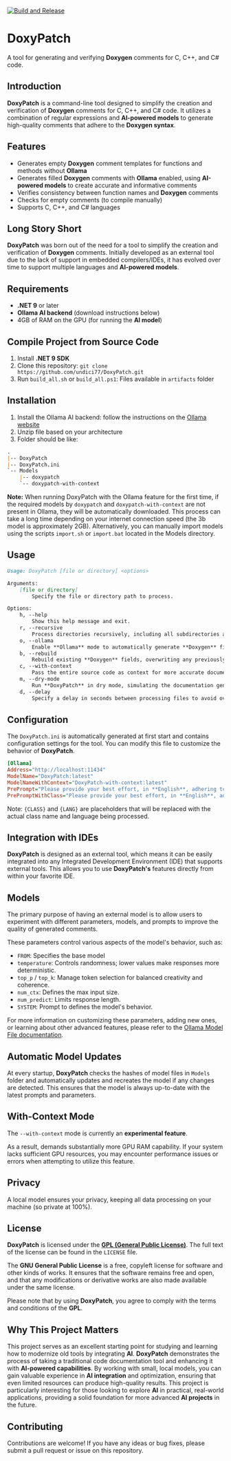 [![Build and Release](https://github.com/undici77/DoxyPatch/actions/workflows/dotnet-desktop.yml/badge.svg)](https://github.com/undici77/DoxyPatch/actions/workflows/dotnet-desktop.yml)

# **DoxyPatch**

A tool for generating and verifying **Doxygen** comments for C, C++, and C# code.

## **Introduction**

**DoxyPatch** is a command-line tool designed to simplify the creation and verification of **Doxygen** comments for C, C++, and C# code. It utilizes a combination of regular expressions and **AI-powered models** to generate high-quality comments that adhere to the **Doxygen syntax**.

## **Features**

* Generates empty **Doxygen** comment templates for functions and methods without **Ollama**
* Generates filled **Doxygen** comments with **Ollama** enabled, using **AI-powered models** to create accurate and informative comments
* Verifies consistency between function names and **Doxygen** comments
* Checks for empty comments (to compile manually)
* Supports C, C++, and C# languages

## **Long Story Short**

**DoxyPatch** was born out of the need for a tool to simplify the creation and verification of **Doxygen** comments. Initially developed as an external tool due to the lack of support in embedded compilers/IDEs, it has evolved over time to support multiple languages and **AI-powered models**.

## **Requirements**

* **.NET 9** or later 
* **Ollama AI backend** (download instructions below)
* 4GB of RAM on the GPU (for running the **AI model**)

## **Compile Project from Source Code**

1. Install **.NET 9 SDK**
2. Clone this repository: `git clone https://github.com/undici77/DoxyPatch.git`
3. Run `build_all.sh` or `build_all.ps1`: Files available in `artifacts` folder 

## **Installation**

1. Install the Ollama AI backend: follow the instructions on the [Ollama website](https://ollama.ai/)
2. Unzip file based on your architecture
3. Folder should be like:

```markdown
.
|-- DoxyPatch
|-- DoxyPatch.ini
`-- Models
    |-- doxypatch
    `-- doxypatch-with-context
```

**Note:** When running DoxyPatch with the Ollama feature for the first time, if the required models by `doxypatch` and `doxypatch-with-context` are not present in Ollama, they will be automatically downloaded. This process can take a long time depending on your internet connection speed (the 3b model is approximately 2GB). Alternatively, you can manually import models using the scripts `import.sh` or `import.bat` located in the Models directory.

## **Usage**

```markdown
Usage: DoxyPatch [file or directory] <options>

Arguments:
    [file or directory]
        Specify the file or directory path to process.

Options:
    h, --help
        Show this help message and exit.
    r, --recursive
        Process directories recursively, including all subdirectories and files.
    o, --ollama
        Enable **Ollama** mode to automatically generate **Doxygen** fields for the specified files or directory.
    b, --rebuild
        Rebuild existing **Doxygen** fields, overwriting any previously generated documentation.
    c, --with-context
        Pass the entire source code as context for more accurate documentation generation (experimental feature).
    m, --dry-mode
        Run **DoxyPatch** in dry mode, simulating the documentation generation process without making any actual changes.
    d, --delay
        Specify a delay in seconds between processing files to avoid overheating GPU and CPU.
```

## **Configuration**

The `DoxyPatch.ini` is automatically generated at first start and contains configuration settings for the tool. You can modify this file to customize the behavior of **DoxyPatch**.

```ini
[Ollama]
Address="http://localhost:11434"
ModelName="DoxyPatch:latest"
ModelNameWithContext="DoxyPatch-with-context:latest"
PrePrompt="Please provide your best effort, in **English**, adhering to the rules for this method written in '{LANG}':"
PrePromptWithClass="Please provide your best effort, in **English**, adhering to the rules for this '{CLASS}' class method written in '{LANG}':"
```

Note: `{CLASS}` and `{LANG}` are placeholders that will be replaced with the actual class name and language being processed.

## **Integration with IDEs**

**DoxyPatch** is designed as an external tool, which means it can be easily integrated into any Integrated Development Environment (IDE) that supports external tools. This allows you to use **DoxyPatch's** features directly from within your favorite IDE.

## **Models**

The primary purpose of having an external model is to allow users to experiment with different parameters, models, and prompts to improve the quality of generated comments.

These parameters control various aspects of the model's behavior, such as:

* `FROM`: Specifies the base model
* `temperature`: Controls randomness; lower values make responses more deterministic.  
* `top_p` / `top_k`: Manage token selection for balanced creativity and coherence.  
* `num_ctx`: Defines the max input size.  
* `num_predict`: Limits response length.  
* `SYSTEM`: Prompt to defines the model's behavior.

For more information on customizing these parameters, adding new ones, or learning about other advanced features, please refer to the [Ollama Model File documentation](https://github.com/ollama/ollama/blob/main/docs/modelfile.md).

## **Automatic Model Updates**

At every startup, **DoxyPatch** checks the hashes of model files in `Models` folder and automatically updates and recreates the model if any changes are detected. This ensures that the model is always up-to-date with the latest prompts and parameters.

## **With-Context Mode**

The `--with-context` mode is currently an **experimental feature**. 

As a result,  demands substantially more GPU RAM capability. If your system lacks sufficient GPU resources, you may encounter performance issues or errors when attempting to utilize this feature.

## **Privacy**

A local model ensures your privacy, keeping all data processing on your machine (so private at 100%).

## **License**

**DoxyPatch** is licensed under the [**GPL (General Public License)**](https://www.gnu.org/licenses/gpl-3.0.en.html). The full text of the license can be found in the `LICENSE` file.

The **GNU General Public License** is a free, copyleft license for software and other kinds of works. It ensures that the software remains free and open, and that any modifications or derivative works are also made available under the same license.

Please note that by using **DoxyPatch**, you agree to comply with the terms and conditions of the **GPL**.

## **Why This Project Matters**

This project serves as an excellent starting point for studying and learning how to modernize old tools by integrating **AI**. **DoxyPatch** demonstrates the process of taking a traditional code documentation tool and enhancing it with **AI-powered capabilities**. By working with small, local models, you can gain valuable experience in **AI integration** and optimization, ensuring that even limited resources can produce high-quality results. This project is particularly interesting for those looking to explore **AI** in practical, real-world applications, providing a solid foundation for more advanced **AI projects** in the future.

## **Contributing**

Contributions are welcome! If you have any ideas or bug fixes, please submit a pull request or issue on this repository.
